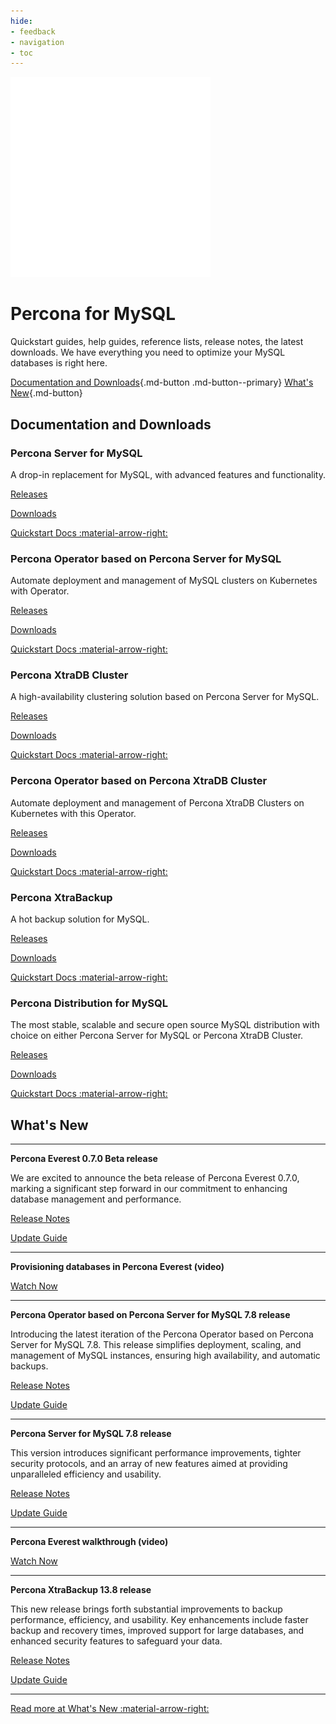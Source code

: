 ```yaml
---
hide:
- feedback
- navigation
- toc
---
```


<div class="landing" markdown><div class="splash mysql dark" markdown>

![alt text](assets/logo-dark-mysql.svg)

# Percona for MySQL

Quickstart guides, help guides, reference lists, release notes, the latest downloads. We have everything you need to optimize your MySQL databases is right here.

[Documentation and Downloads](#documentation-and-downloads){.md-button .md-button--primary} [What's New](#whats-new){.md-button}

</div></div>



## Documentation and Downloads

### Percona Server for MySQL

A drop-in replacement for MySQL, with advanced features and functionality.

[Releases](#)

[Downloads](#)

[Quickstart Docs :material-arrow-right:](#)

### Percona Operator based on Percona Server for MySQL

Automate deployment and management of MySQL clusters on Kubernetes with Operator.

[Releases](#)

[Downloads](#)

[Quickstart Docs :material-arrow-right:](#)

### Percona XtraDB Cluster

A high-availability clustering solution based on Percona Server for MySQL.

[Releases](#)

[Downloads](#)

[Quickstart Docs :material-arrow-right:](#)

### Percona Operator based on Percona XtraDB Cluster

Automate deployment and management of Percona XtraDB Clusters on Kubernetes with this Operator.

[Releases](#)

[Downloads](#)

[Quickstart Docs :material-arrow-right:](#)

### Percona XtraBackup

A hot backup solution for MySQL.

[Releases](#)

[Downloads](#)

[Quickstart Docs :material-arrow-right:](#)

### Percona Distribution for MySQL

The most stable, scalable and secure open source MySQL distribution with choice on either Percona Server for MySQL or Percona XtraDB Cluster.

[Releases](#)

[Downloads](#)

[Quickstart Docs :material-arrow-right:](#)



## What's New

---

**Percona Everest 0.7.0 Beta release**

We are excited to announce the beta release of Percona Everest 0.7.0, marking a significant step forward in our commitment to enhancing database management and performance.

[Release Notes](#)

[Update Guide](#)

---

**Provisioning databases in Percona Everest (video)**

[Watch Now](#)

---

**Percona Operator based on Percona Server for MySQL 7.8 release**

Introducing the latest iteration of the Percona Operator based on Percona Server for MySQL 7.8. This release simplifies deployment, scaling, and management of MySQL instances, ensuring high availability, and automatic backups.

[Release Notes](#)

[Update Guide](#)

---

**Percona Server for MySQL 7.8 release**

This version introduces significant performance improvements, tighter security protocols, and an array of new features aimed at providing unparalleled efficiency and usability.

[Release Notes](#)

[Update Guide](#)

---

**Percona Everest walkthrough (video)**

[Watch Now](#)

---

**Percona XtraBackup 13.8 release**

This new release brings forth substantial improvements to backup performance, efficiency, and usability. Key enhancements include faster backup and recovery times, improved support for large databases, and enhanced security features to safeguard your data.

[Release Notes](#)

[Update Guide](#)

---

[Read more at What's New :material-arrow-right:](#)